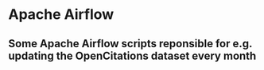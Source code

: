 # Apache Airflow

## Some Apache Airflow scripts reponsible for e.g. updating the OpenCitations dataset every month
